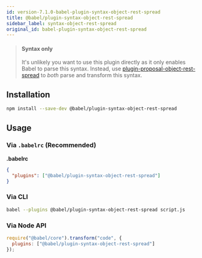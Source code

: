 ```yaml
---
id: version-7.1.0-babel-plugin-syntax-object-rest-spread
title: @babel/plugin-syntax-object-rest-spread
sidebar_label: syntax-object-rest-spread
original_id: babel-plugin-syntax-object-rest-spread
---
```


> #### Syntax only
>
> It's unlikely you want to use this plugin directly as it only enables Babel to parse this syntax. Instead, use [plugin-proposal-object-rest-spread](babeljs.io/docs/en/plugin-proposal-object-rest-spread.md) to _both_ parse and transform this syntax.

## Installation

```sh
npm install --save-dev @babel/plugin-syntax-object-rest-spread
```

## Usage

### Via `.babelrc` (Recommended)

**.babelrc**

```json
{
  "plugins": ["@babel/plugin-syntax-object-rest-spread"]
}
```

### Via CLI

```sh
babel --plugins @babel/plugin-syntax-object-rest-spread script.js
```

### Via Node API

```javascript
require("@babel/core").transform("code", {
  plugins: ["@babel/plugin-syntax-object-rest-spread"]
});
```

